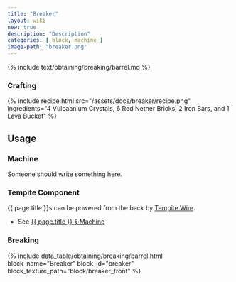 ```yaml
---
title: "Breaker"
layout: wiki
new: true
description: "Description"
categories: [ block, machine ]
image-path: "breaker.png"
---
```


<!-- Obtaining -->
<!-- Breaking -->
{% include text/obtaining/breaking/barrel.md %}

### Crafting
{% include recipe.html src="/assets/docs/breaker/recipe.png" ingredients="4 Vulcaanium Crystals, 6 Red Nether Bricks, 2 Iron Bars, and 1 Lava Bucket" %}

## Usage
### Machine
Someone should write something here.
### Tempite Component
{{ page.title }}s can be powered from the back by [Tempite Wire](/wiki/Tempite_Wire).

- See [{{ page.title }} § Machine ](#machine)

### Breaking
{% include data_table/obtaining/breaking/barrel.html block_name="Breaker" block_id="breaker" block_texture_path="block/breaker_front" %}
